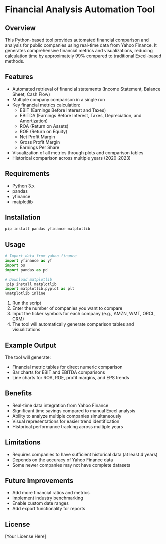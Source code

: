 # Financial Analysis Automation Tool

## Overview
This Python-based tool provides automated financial comparison and analysis for public companies using real-time data from Yahoo Finance. It generates comprehensive financial metrics and visualizations, reducing calculation time by approximately 99% compared to traditional Excel-based methods.

## Features
- Automated retrieval of financial statements (Income Statement, Balance Sheet, Cash Flow)
- Multiple company comparison in a single run
- Key financial metrics calculation:
  - EBIT (Earnings Before Interest and Taxes)
  - EBITDA (Earnings Before Interest, Taxes, Depreciation, and Amortization)
  - ROA (Return on Assets)
  - ROE (Return on Equity)
  - Net Profit Margin
  - Gross Profit Margin
  - Earnings Per Share
- Visualization of all metrics through plots and comparison tables
- Historical comparison across multiple years (2020-2023)

## Requirements
- Python 3.x
- pandas
- yfinance
- matplotlib

## Installation

```bash
pip install pandas yfinance matplotlib
```

## Usage

```python
# Import data from yahoo finance
import yfinance as yf
import os
import pandas as pd

# Download matplotlib
!pip install matplotlib
import matplotlib.pyplot as plt
%matplotlib inline
```

1. Run the script
2. Enter the number of companies you want to compare
3. Input the ticker symbols for each company (e.g., AMZN, WMT, ORCL, CRM)
4. The tool will automatically generate comparison tables and visualizations

## Example Output
The tool will generate:
- Financial metric tables for direct numeric comparison
- Bar charts for EBIT and EBITDA comparisons
- Line charts for ROA, ROE, profit margins, and EPS trends

## Benefits
- Real-time data integration from Yahoo Finance
- Significant time savings compared to manual Excel analysis
- Ability to analyze multiple companies simultaneously
- Visual representations for easier trend identification
- Historical performance tracking across multiple years

## Limitations
- Requires companies to have sufficient historical data (at least 4 years)
- Depends on the accuracy of Yahoo Finance data
- Some newer companies may not have complete datasets

## Future Improvements
- Add more financial ratios and metrics
- Implement industry benchmarking
- Enable custom date ranges
- Add export functionality for reports

## License
[Your License Here]
